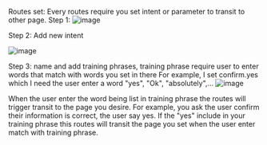 Routes set: 
Every routes require you set intent or parameter to transit to other page.
Step 1:
![image](https://github.com/user-attachments/assets/70f5cf28-3ea0-41a9-935a-ab2eb5088b9e)

Step 2:
Add new intent

![image](https://github.com/user-attachments/assets/954ad383-8e17-4d2f-9e5d-74b763b96ba0)

Step 3:
name and add training phrases, training phrase require user to enter words that match with words you set in there
For example, I set confirm.yes which I need the user enter a word "yes", "Ok", "absolutely",...
![image](https://github.com/user-attachments/assets/bdc08e76-cd02-4c73-aacb-cc349e7d17a3)

When the user enter the word being list in training phrase the routes will trigger transit to the page you desire. For example, you ask the user confirm their information is correct, the user say yes. If the "yes" include in your
training phrase this routes will transit the page you set when the user enter match with training phrase.

